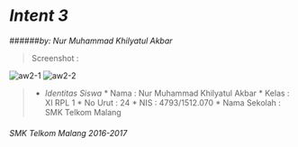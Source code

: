 # *__Intent 3__*
######*by: Nur Muhammad Khilyatul Akbar*

> Screenshot :

![aw2-1](https://cloud.githubusercontent.com/assets/22127632/18803490/a61c680a-821a-11e6-941c-611caf50b5ff.JPG)
![aw2-2](https://cloud.githubusercontent.com/assets/22127632/18803491/a624ab28-821a-11e6-9be0-d2e98045f1b7.JPG)


> * *Identitas Siswa* 
    * Nama          : Nur Muhammad Khilyatul Akbar
    * Kelas         : XI RPL 1
    * No Urut       : 24
    * NIS           : 4793/1512.070
    * Nama Sekolah  : SMK Telkom Malang

###### *SMK Telkom Malang 2016-2017*
